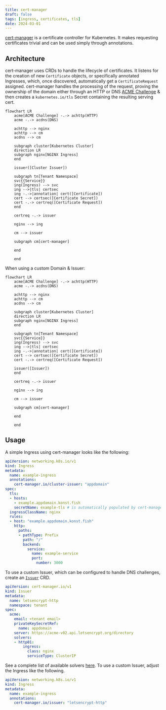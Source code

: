```yaml
---
title: cert-manager
draft: false
tags: [ingress, certificates, tls]
date: 2024-03-01
---
```


[cert-manager](https://cert-manager.io/) is a certificate controller for Kubernetes. It makes requesting certificates trivial and can be used simply through annotations.

## Architecture

cert-manager uses CRDs to handle the lifecycle of certificates. It listens for the creation of new `Certificate` objects, or specifically annotated Ingresses, which, once discovered, automatically get a `CertificateRequest` assigned. cert-manager handles the processing of the request, proving the ownership of the domain either through an HTTP or DNS [ACME Challenge](https://datatracker.ietf.org/doc/html/rfc8555) & then creates a `kubernetes.io/tls` Secret containing the resulting serving cert.

```mermaid
flowchart LR
    acme[ACME Challenge] -.-> achttp(HTTP)
    acme -.-> acdns(DNS)

    achttp --> nginx
    achttp --> cm
    acdns --> cm

    subgraph cluster[Kubernetes Cluster]
    direction LR
    subgraph nginx[NGINX Ingress]
    end

    issuer([Cluster Issuer])

    subgraph tn[Tenant Namespace]
    svc{{Service}}
    ing(Ingress) --> svc
    ing -->|tls| certsec
    ing -.->|annotation| cert([Certificate])
    cert --> certsec([Certificate Secret])
    cert -.-> certreq([Certificate Request])
    end

    certreq -.-> issuer

    nginx --> ing

    cm --> issuer

    subgraph cm[cert-manager]
    
    end

    end
```

When using a custom Domain & Issuer:

```mermaid
flowchart LR
    acme[ACME Challenge] -.-> achttp(HTTP)
    acme -.-> acdns(DNS)

    achttp --> nginx
    achttp --> cm
    acdns --> cm

    subgraph cluster[Kubernetes Cluster]
    direction LR
    subgraph nginx[NGINX Ingress]
    end

    subgraph tn[Tenant Namespace]
    svc{{Service}}
    ing(Ingress) --> svc
    ing -->|tls| certsec
    ing -.->|annotation| cert([Certificate])
    cert --> certsec([Certificate Secret])
    cert -.-> certreq([Certificate Request])

    issuer([Issuer])
    end

    certreq -.-> issuer

    nginx --> ing

    cm --> issuer

    subgraph cm[cert-manager]
    
    end

    end
```

## Usage

A simple Ingress using cert-manager looks like the following:

```yaml
apiVersion: networking.k8s.io/v1
kind: Ingress
metadata:
  name: example-ingress
  annotations:
    cert-manager.io/cluster-issuer: "appdomain"
spec:
  tls:
  - hosts:
    - example.appdomain.konst.fish
    secretName: example-tls # is automatically populated by cert-manager
  ingressClassName: nginx
  rules:
  - host: "example.appdomain.konst.fish"
    http:
      paths:
      - pathType: Prefix
        path: "/"
        backend:
          service:
            name: example-service
            port:
              number: 3000
```

To use a custom Issuer, which can be configured to handle DNS challenges, create an [`Issuer`](https://cert-manager.io/docs/concepts/issuer/) CRD.

```yaml
apiVersion: cert-manager.io/v1
kind: Issuer
metadata:
  name: letsencrypt-http
  namespace: tenant
spec:
  acme:
    email: <tenant email>
    privateKeySecretRef:
      name: appdomain
    server: https://acme-v02.api.letsencrypt.org/directory
    solvers:
    - http01:
        ingress:
          class: nginx
          serviceType: ClusterIP
```

See a complete list of available solvers [here](https://cert-manager.io/docs/configuration/acme/). To use a custom Issuer, adjust the Ingress like the following.

```yaml
apiVersion: networking.k8s.io/v1
kind: Ingress
metadata:
  name: example-ingress
  annotations:
    cert-manager.io/issuer: "letsencrypt-http"
```